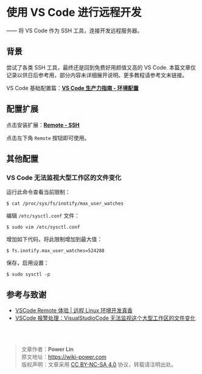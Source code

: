 # 使用 VS Code 进行远程开发

—— 将 VS Code 作为 SSH 工具，连接开发远程服务器。

## 背景

尝试了各类 SSH 工具，最终还是回到免费好用颜值又高的 VS Code.
本篇文章仅记录以供日后参考用，部分内容未详细展开说明。更多教程请参考文末链接。

VS Code 基础配置篇：[**VS Code 生产力指南 - 环境配置**](https://wiki-power.com/post/%E9%AB%98%E6%95%88%E5%B7%A5%E4%BD%9C/VSCode%E7%94%9F%E4%BA%A7%E5%8A%9B%E6%8C%87%E5%8D%97-%E7%8E%AF%E5%A2%83%E9%85%8D%E7%BD%AE.html)

## 配置扩展

点击安装扩展：[**Remote - SSH**](https://marketplace.visualstudio.com/items?itemName=ms-vscode-remote.remote-ssh)

点击左下角 `Remote` 按钮即可使用。

## 其他配置

### VS Code 无法监视大型工作区的文件变化

运行此命令查看当前限制：

```shell
$ cat /proc/sys/fs/inotify/max_user_watches
```

编辑 `/etc/sysctl.conf` 文件：

```shell
$ sudo vim /etc/sysctl.conf
```

增加如下代码，将此限制增加到最大值：

```shell
$ fs.inotify.max_user_watches=524288
```

保存，启用设置：

```shell
$ sudo sysctl -p
```

## 参考与致谢

- [VSCode Remote 体验 | 远程 Linux 环境开发真香](https://zhuanlan.zhihu.com/p/64849549)
- [VSCode 报警处理：VisualStudioCode 无法监视这个大型工作区的文件变化](http://www.deadnine.com/somehow/2019/0208/1481.html)

<br />

<br />

> 文章作者：**Power Lin**  
> 原文地址：<https://wiki-power.com>  
> 版权声明：文章采用 [CC BY-NC-SA 4.0](https://creativecommons.org/licenses/by/4.0/deed.zh) 协议，转载请注明出处。
